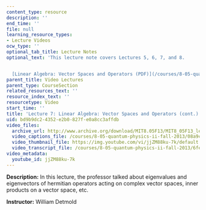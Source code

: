 ```yaml
---
content_type: resource
description: ''
end_time: ''
file: null
learning_resource_types:
- Lecture Videos
ocw_type: ''
optional_tab_title: Lecture Notes
optional_text: 'This lecture note covers Lectures 5, 6, 7, and 8.


  [Linear Algebra: Vector Spaces and Operators (PDF)](/courses/8-05-quantum-physics-ii-fall-2013/resources/mit8_05f13_chap_03)'
parent_title: Video Lectures
parent_type: CourseSection
related_resources_text: ''
resource_index_text: ''
resourcetype: Video
start_time: ''
title: 'Lecture 7: Linear Algebra: Vector Spaces and Operators (cont.)'
uid: bd9b9dc2-4352-e2b0-827f-e0a8cc3affdb
video_files:
  archive_url: http://www.archive.org/download/MIT8.05F13/MIT8_05F13_lec07_300k.mp4
  video_captions_file: /courses/8-05-quantum-physics-ii-fall-2013/08a9c927cbf75624b48dbe2f0ef117f6_jjZM88ku-7k.vtt
  video_thumbnail_file: https://img.youtube.com/vi/jjZM88ku-7k/default.jpg
  video_transcript_file: /courses/8-05-quantum-physics-ii-fall-2013/6fef49e488cda2a4311d0f9744da4d4b_jjZM88ku-7k.pdf
video_metadata:
  youtube_id: jjZM88ku-7k
---
```


**Description:** In this lecture, the professor talked about eigenvalues and eigenvectors of hermitian operators acting on complex vector spaces, inner products on a vector space, etc.

**Instructor:** William Detmold



